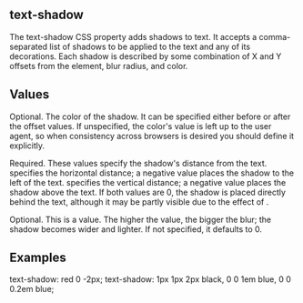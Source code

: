 ## text-shadow

The text-shadow CSS property adds shadows to text. It accepts a comma-separated list of shadows to be applied to the text and any of its decorations. Each shadow is described by some combination of X and Y offsets from the element, blur radius, and color.

## Values

<color>
Optional. The color of the shadow. It can be specified either before or after the offset values. If unspecified, the color's value is left up to the user agent, so when consistency across browsers is desired you should define it explicitly.

<offset-x> <offset-y>
Required. These <length> values specify the shadow's distance from the text. <offset-x> specifies the horizontal distance; a negative value places the shadow to the left of the text. <offset-y> specifies the vertical distance; a negative value places the shadow above the text. If both values are 0, the shadow is placed directly behind the text, although it may be partly visible due to the effect of <blur-radius>.

<blur-radius>
Optional. This is a <length> value. The higher the value, the bigger the blur; the shadow becomes wider and lighter. If not specified, it defaults to 0.


## Examples

text-shadow: red 0 -2px;
text-shadow: 1px 1px 2px black, 0 0 1em blue, 0 0 0.2em blue;